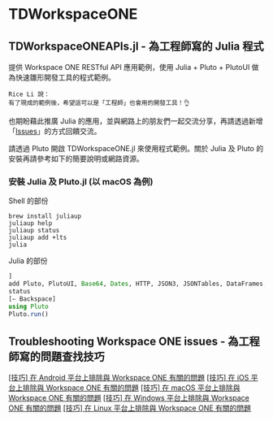 # TDWorkspaceONE

## TDWorkspaceONEAPIs.jl - 為工程師寫的 Julia 程式

提供 Workspace ONE RESTful API 應用範例，使用 Julia + Pluto + PlutoUI 做為快速雛形開發工具的程式範例。

```
Rice Li 說：
有了現成的範例後，希望這可以是「工程師」也會用的開發工具！👌
```

也期盼藉此推廣 Julia 的應用，並與網路上的朋友們一起交流分享，再請透過新增「[Issues](https://github.com/RiceZeeLi/TDWorkspaceONE/issues)」的方式回饋交流。

請透過 Pluto 開啟 TDWorkspaceONE.jl 來使用程式範例。關於 Julia 及 Pluto 的安裝再請參考如下的簡要說明或網路資源。

### 安裝 Julia 及 Pluto.jl (以 macOS 為例)
Shell 的部份
``` shell
brew install juliaup
juliaup help
juliaup status
juliaup add +lts
julia
```
Julia 的部份
``` julia
]
add Pluto, PlutoUI, Base64, Dates, HTTP, JSON3, JSONTables, DataFrames, XLSX
status
[← Backspace]
using Pluto
Pluto.run()
```

## Troubleshooting Workspace ONE issues - 為工程師寫的問題查找技巧
[[技巧] 在 Android 平台上排除與 Workspace ONE 有關的問題](TroubleshootingWorkspaceONEOnAndroid.md)
[[技巧] 在 iOS 平台上排除與 Workspace ONE 有關的問題](TroubleshootingWorkspaceONEOniOS.md)
[[技巧] 在 macOS 平台上排除與 Workspace ONE 有關的問題](TroubleshootingWorkspaceONEOnmacOS.md)
[[技巧] 在 Windows 平台上排除與 Workspace ONE 有關的問題](TroubleshootingWorkspaceONEOnWindows.md)
[[技巧] 在 Linux 平台上排除與 Workspace ONE 有關的問題](TroubleshootingWorkspaceONEOnLinux.md)

